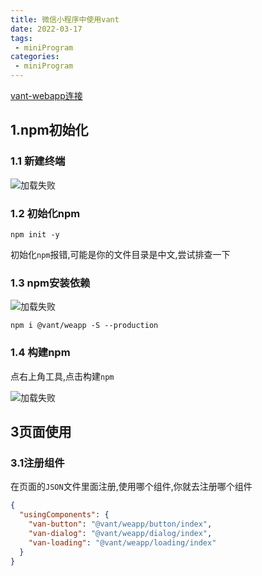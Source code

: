 ```yaml
---
title: 微信小程序中使用vant
date: 2022-03-17
tags:
 - miniProgram
categories:
 - miniProgram
---
```

[vant-webapp连接](https://vant-contrib.gitee.io/vant-weapp/#/home)

## 1.npm初始化

### 1.1 新建终端

<img src="../../../.vuepress/public/miniProgram/useVant/terminal.png" alt="加载失败" style="zoom: 100%;float:none" align="left"/>

### 1.2 初始化npm

```npm
npm init -y
```

初始化`npm`报错,可能是你的文件目录是中文,尝试排查一下

### 1.3 npm安装依赖

<img src="../../../.vuepress/public/miniProgram/useVant/npmVant.png" alt="加载失败" style="zoom: 100%;float:none" align="left"/>

```npm
npm i @vant/weapp -S --production
```

###  1.4 构建npm

点右上角工具,点击构建`npm`

<img src="../../../.vuepress/public/miniProgram/useVant/created.png" alt="加载失败" style="zoom: 100%;float:none" align="left"/>


## 3页面使用

### 3.1注册组件

在页面的`JSON`文件里面注册,使用哪个组件,你就去注册哪个组件

```json
{
  "usingComponents": {
    "van-button": "@vant/weapp/button/index",
    "van-dialog": "@vant/weapp/dialog/index",
    "van-loading": "@vant/weapp/loading/index"
  }
}
```

